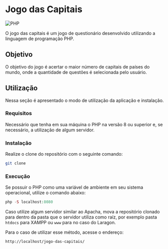 # Jogo das Capitais

![PHP](https://img.shields.io/badge/php-%23777BB4.svg?style=for-the-badge&logo=php&logoColor=white)

O jogo das capitais é um jogo de questionário desenvolvido utilizando a linguagem de programação PHP. 

## Objetivo

O objetivo do jogo é acertar o maior número de capitais de países do mundo, onde a quantidade de questões é selecionada pelo usuário.

## Utilização

Nessa seção é apresentado o modo de utilização da aplicação e instalação.

### Requisitos
Necessário que tenha em sua máquina o PHP na versão 8 ou superior e, se necessário, a utilização de algum servidor.

### Instalação

Realize o clone do repositório com o seguinte comando:

```bash
git clone 
```

### Execução

Se possuir o PHP como uma variável de ambiente em seu sistema operacional, utilize o comando abaixo:

```php
php -S localhost:8080
```

Caso utilize algum servidor similar ao Apacha, mova a repositório clonado para dentro da pasta que o servidor utiliza como raíz, por exemplo pasta `htdocs` para XAMPP ou `www` para no caso do Laragon.

Para o caso de utilizar esse método, acesse o endereço:

```bash
http://localhost/jogo-das-capitais/
```